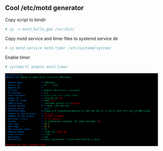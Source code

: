 ## Cool /etc/motd generator

Copy script to bindir

```bash
# cp -v motd_hello_gen /usr/bin/
```

Copy motd service and timer files to systemd service dir

```bash
# cp motd.service motd.timer /etc/systemd/system/
```

Enable timer

```bash
# systemctl enable motd.timer
```

![Alt text](/image/motd.PNG?raw=true "OpenMandriva /etc/motd")
